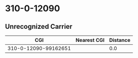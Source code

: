 # 310-0-12090
## Unrecognized Carrier


| CGI | Nearest CGI | Distance |
|-----|-------------|----------|
| 310-0-12090-99162651 |  | 0.0 |
